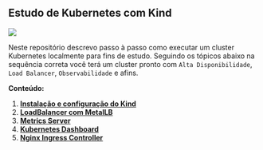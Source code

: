 ## Estudo de Kubernetes com Kind


![](https://www.clipartmax.com/png/middle/146-1469937_background-kubernetes-logo.png)

Neste repositório descrevo passo à passo como executar um cluster Kubernetes localmente para fins de estudo. Seguindo os tópicos abaixo na sequência correta você terá um cluster pronto com `Alta Disponibilidade`, `Load Balancer`, `Observabilidade` e afins.

**Conteúdo:**

01. [**Instalação e configuração do Kind**](Content/kind/README.md)
02. [**LoadBalancer com MetalLB**](Content/metallb/README.md)
03. [**Metrics Server**](Content/metrics-server/README.md)
04. [**Kubernetes Dashboard**](Content/dashboard/README.md)
05. [**Nginx Ingress Controller**](Content/nginx-ingress-controller/README.md)